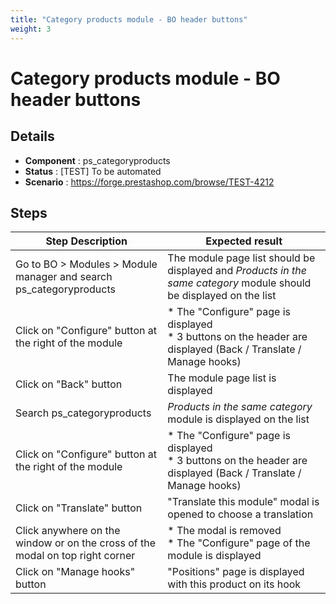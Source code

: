 ```yaml
---
title: "Category products module - BO header buttons"
weight: 3
---
```


# Category products module - BO header buttons
## Details
* **Component** : ps_categoryproducts
* **Status** : [TEST] To be automated
* **Scenario** : https://forge.prestashop.com/browse/TEST-4212

## Steps
| Step Description | Expected result |
| ----- | ----- |
| Go to BO > Modules > Module manager and search ps_categoryproducts | The module page list should be displayed and *Products in the same category* module should be displayed on the list |
| Click on "Configure" button at the right of the module | * The "Configure" page is displayed<br> * 3 buttons on the header are displayed (Back / Translate / Manage hooks) |
| Click on "Back" button | The module page list is displayed |
| Search ps_categoryproducts | *Products in the same category* module is displayed on the list |
| Click on "Configure" button at the right of the module | * The "Configure" page is displayed<br> * 3 buttons on the header are displayed (Back / Translate / Manage hooks) |
| Click on "Translate" button | "Translate this module" modal is opened to choose a translation |
| Click anywhere on the window or on the cross of the modal on top right corner | * The modal is removed<br> * The "Configure" page of the module is displayed |
| Click on "Manage hooks" button | "Positions" page is displayed with this product on its hook |